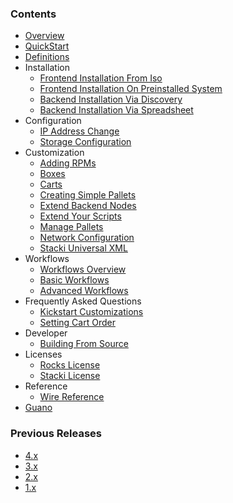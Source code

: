 ### Contents

* [Overview](Overview)
* [QuickStart](Quickstart)
* [Definitions](Terms)
* Installation
  * [Frontend Installation From Iso](Frontend-Installation-From-Iso)
  * [Frontend Installation On Preinstalled System](Frontend-Installation-On-Preinstalled-System)
  * [Backend Installation Via Discovery](Backend-Installation-Via-Discovery)
  * [Backend Installation Via Spreadsheet](Backend-Installation-Via-Spreadsheet)
* Configuration
  * [IP Address Change](IP-Address-Change)
  * [Storage Configuration](Storage-Configuration)
* Customization
  * [Adding RPMs](Adding-RPMs)
  * [Boxes](Boxes)
  * [Carts](Carts)
  * [Creating Simple Pallets](Creating-Simple-Pallets)
  * [Extend Backend Nodes](Extend-Backend-Nodes)
  * [Extend Your Scripts](Extend-Your-Scripts)
  * [Manage Pallets](Manage-Pallets)
  * [Network Configuration](Network-Configuration)
  * [Stacki Universal XML](Stacki-Universal-XML)
* Workflows
  * [Workflows Overview](Workflows-Overview)
  * [Basic Workflows](Basic-Workflows)
  * [Advanced Workflows](Advanced-Workflows)
* Frequently Asked Questions
  * [Kickstart Customizations](Kickstart-Customizations)
  * [Setting Cart Order](Setting-Cart-Order)
* Developer
  * [Building From Source](Building-From-Source)
* Licenses
  * [Rocks License](Rocks-License)
  * [Stacki License](Stacki-License)
* Reference
  * [Wire Reference](Wire-Reference)
* [Guano](Guano)

### Previous Releases 

* [4.x](https://github.com/Teradata/stacki-documentation-4.x/wiki)
* [3.x](https://github.com/Teradata/stacki-documentation-3.x/wiki)
* [2.x](https://github.com/Teradata/stacki-documentation-2.x/wiki)
* [1.x](https://github.com/Teradata/stacki-documentation-1.x/wiki)


